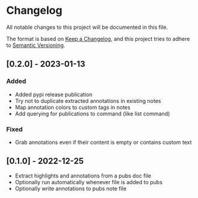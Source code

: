 # Changelog

All notable changes to this project will be documented in this file.

The format is based on [Keep a Changelog](https://keepachangelog.com/en/1.0.0/),
and this project tries to adhere to [Semantic Versioning](https://semver.org/spec/v2.0.0.html).

<!--
## [Unreleased]

### Added

### Changed

### Fixed
-->

## [0.2.0] - 2023-01-13

### Added

* Added pypi release publication
* Try not to duplicate extracted annotations in existing notes
* Map annotation colors to custom tags in notes
* Add querying for publications to command (like list command)

### Fixed

* Grab annotations even if their content is empty or contains custom text

## [0.1.0] - 2022-12-25

* Extract highlights and annotations from a pubs doc file
* Optionally run automatically whenever file is added to pubs
* Optionally write annotations to pubs note file
